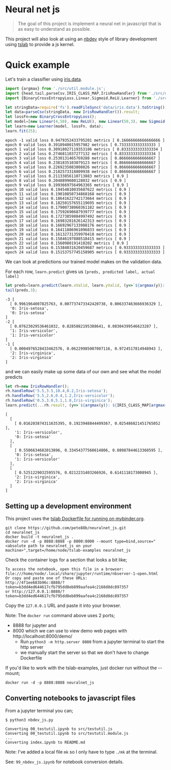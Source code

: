 # Neural net js

> The goal of this project is implement a neural net in javascript that is as easy to understand as possible.

This project will also look at using an [nbdev](https://github.com/fastai/nbdev/) style of library development using [tslab](https://github.com/yunabe/tslab) to provide a js kernel.

# Quick example

Let's train a classifier using [iris.data](https://archive.ics.uci.edu/ml/datasets/iris).


```javascript
import {argmax} from './src/util.module.js';
import {head,tail,parseCsv,IRIS_CLASS_MAP,IrisRowHandler} from './src/data.module.js';
import {BinaryCrossEntropyLoss,Linear,Sigmoid,ReLU,Learner} from './src/nn.module.js';
```


```javascript
let stringData=require('fs').readFileSync('data/iris.data').toString();
let data=parseCsv(stringData, new IrisRowHandler()).result;
let lossFn=new BinaryCrossEntropyLoss();
let model=[new Linear(4,50), new ReLU(), new Linear(50,3), new Sigmoid()];
let learn=new Learner(model, lossFn, data);
learn.fit(25);
```

    epoch -1 valid loss 0.9479352433795201 metrics [ 0.16666666666666666 ]
    epoch 0 valid loss 0.3918940015957982 metrics [ 0.7333333333333333 ]
    epoch 1 valid loss 0.30918027119353186 metrics [ 0.8333333333333334 ]
    epoch 2 valid loss 0.2746811037277132 metrics [ 0.8333333333333334 ]
    epoch 3 valid loss 0.2530131465769288 metrics [ 0.8666666666666667 ]
    epoch 4 valid loss 0.2381835103079123 metrics [ 0.8666666666666667 ]
    epoch 5 valid loss 0.2269235083808026 metrics [ 0.8666666666666667 ]
    epoch 6 valid loss 0.2182573318809938 metrics [ 0.8666666666666667 ]
    epoch 7 valid loss 0.21133856110713883 metrics [ 0.9 ]
    epoch 8 valid loss 0.2048899600128032 metrics [ 0.9 ]
    epoch 9 valid loss 0.19936697564963365 metrics [ 0.9 ]
    epoch 10 valid loss 0.19454810035687622 metrics [ 0.9 ]
    epoch 11 valid loss 0.19010850734868168 metrics [ 0.9 ]
    epoch 12 valid loss 0.18641622742173664 metrics [ 0.9 ]
    epoch 13 valid loss 0.18250157655119695 metrics [ 0.9 ]
    epoch 14 valid loss 0.17900738060361182 metrics [ 0.9 ]
    epoch 15 valid loss 0.17592690687939777 metrics [ 0.9 ]
    epoch 16 valid loss 0.17273859884997492 metrics [ 0.9 ]
    epoch 17 valid loss 0.16983281626142313 metrics [ 0.9 ]
    epoch 18 valid loss 0.16692967133988176 metrics [ 0.9 ]
    epoch 19 valid loss 0.16411886961096833 metrics [ 0.9 ]
    epoch 20 valid loss 0.16132731359970418 metrics [ 0.9 ]
    epoch 21 valid loss 0.15846197888518415 metrics [ 0.9 ]
    epoch 22 valid loss 0.1560980191410202 metrics [ 0.9 ]
    epoch 23 valid loss 0.15384031620459687 metrics [ 0.9333333333333333 ]
    epoch 24 valid loss 0.15153757745158905 metrics [ 0.9333333333333333 ]


We can look at predictions our trained model makes on the validation data.

For each row, `learn.predict` gives us `[preds, predicted label, actual label]`


```javascript
let preds=learn.predict(learn.xValid, learn.yValid, (y=>`${argmax(y)}: ${IRIS_CLASS_MAP[argmax(y)]}`));
tail(preds,3);
```

    -3 [
      [ 0.9961964007825763, 0.007737473342420738, 0.006337463666936329 ],
      '0: Iris-setosa',
      '0: Iris-setosa'
    ]
    -2 [
      [ 0.07623029536461032, 0.8285882195388641, 0.08304399546623287 ],
      '1: Iris-versicolor',
      '1: Iris-versicolor'
    ]
    -1 [
      [ 0.0004976528433462576, 0.06229985007007116, 0.9724517814948943 ],
      '2: Iris-virginica',
      '2: Iris-virginica'
    ]


and we can easily make up some data of our own and see what the model predicts


```javascript
let rh=new IrisRowHandler();
rh.handleRow('5.5,3.5,10.4,0.2,Iris-setosa');
rh.handleRow('5.5,2.6,0.4,1.2,Iris-versicolor');
rh.handleRow('0.5,3.0,5.1,1.8,Iris-virginica');
learn.predict(...rh.result, (y=>`${argmax(y)}: ${IRIS_CLASS_MAP[argmax(y)]}`));
```

    [
      [
        [ 0.016203874311635395, 0.1923948844409367, 0.025486821451765052 ],
        '1: Iris-versicolor',
        '0: Iris-setosa'
      ],
      [
        [ 0.5506634682013896, 0.33454377560614806, 0.08987844613360595 ],
        '0: Iris-setosa',
        '1: Iris-versicolor'
      ],
      [
        [ 0.5251229032595576, 0.0212231403266926, 0.6141118173008945 ],
        '2: Iris-virginica',
        '2: Iris-virginica'
      ]
    ]


## Setting up a development environment

This project uses the [tslab Dockerfile for running on mybinder.org](https://github.com/yunabe/tslab-examples/blob/master/Dockerfile_prebuilt).

```
git clone https://github.com/pete88b/neuralnet_js.git
cd neuralnet_js
docker build -t neuralnet_js .
docker run -d -p 8888:8888 -p 8000:8000 --mount type=bind,source="<absolute path to neuralnet_js on your machine>",target=/home/node/tslab-examples neuralnet_js
```
Check the container logs for a section that looks a bit like;
```
To access the notebook, open this file in a browser:
file:///home/node/.local/share/jupyter/runtime/nbserver-1-open.html
Or copy and paste one of these URLs:
http://4f1ee683b96c:8888/?token=b3dd4ed644617cfb795dd8eb899aafea4c2168d8dc897357
or http://127.0.0.1:8888/?token=b3dd4ed644617cfb795dd8eb899aafea4c2168d8dc897357
```
Copy the `127.0.0.1` URL and paste it into your browser.

Note: The `docker run` command above uses 2 ports;
- 8888 for jupyter and
- 8000 which we can use to view demo web pages with http://localhost:8000/demo/
    - Run `python3 -m http.server 8000` from a jupyter terminal to start the http server
    - we manually start the server so that we don't have to change Dockerfile

If you'd like to work with the tslab-examples, just docker run without the --mount;
```
docker run -d -p 8888:8888 neuralnet_js
```

## Converting notebooks to javascript files

From a jupyter terminal you can;

`$ python3 nbdev_js.py`
```
Converting 00_testutil.ipynb to src/testutil.js
Converting 00_testutil.ipynb to src/testutil.module.js
...
Converting index.ipynb to README.md
```

Note: I've added a local file `mk` so I only have to type `./mk` at the terminal.

See: `99_nbdev_js.ipynb` for notebook conversion details.
